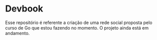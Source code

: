 # Devbook
Esse repositório é referente a criação de uma rede social proposta pelo curso de Go que estou fazendo no momento. O projeto ainda está em andamento.